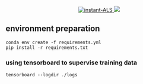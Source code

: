 <p align="center">
    <a href="https://github.com/Qyy2737242319/xjtuse-intern-portrait/edit/main/rating_evaluate">
      <img src="https://img.shields.io/badge/Instant--ALS-1.0.0-brightgreen" alt="instant-ALS">
    </a>
    <a href="#">
        <img src="https://img.shields.io/github/license/huccct/vue-admin">
    </a>
</p>


## environment preparation

```
conda env create -f requirements.yml
pip install -r requirements.txt
```

### using tensorboard to supervise training data

```
tensorboard --logdir ./logs
```
